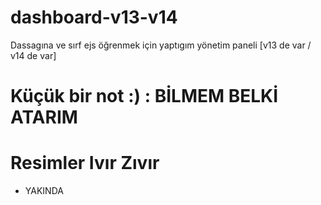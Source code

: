 # dashboard-v13-v14
Dassagına ve sırf ejs öğrenmek için yaptıgım yönetim paneli [v13 de var / v14 de var]

# Küçük bir not :) : BİLMEM BELKİ ATARIM

# Resimler Ivır Zıvır

- YAKINDA 



